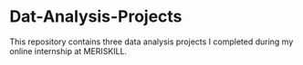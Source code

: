 # Dat-Analysis-Projects
This repository contains three data analysis projects I completed during my online internship at MERISKILL.
